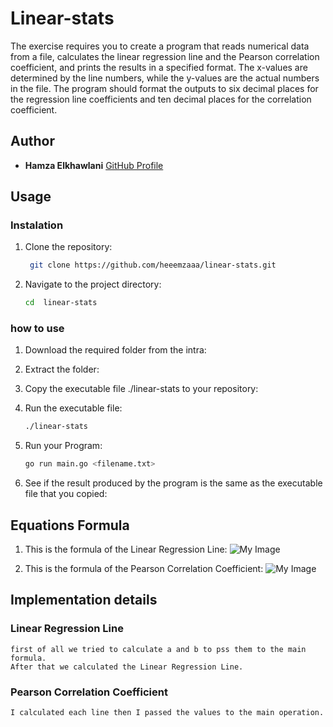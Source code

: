 # Linear-stats

The exercise requires you to create a program that reads numerical data from a file, calculates the linear regression line and the Pearson correlation coefficient, and prints the results in a specified format. The x-values are determined by the line numbers, while the y-values are the actual numbers in the file. The program should format the outputs to six decimal places for the regression line coefficients and ten decimal places for the correlation coefficient.

## Author

- **Hamza Elkhawlani** [GitHub Profile](https://github.com/heeemzaaa)

## Usage

### Instalation
1. Clone the repository:
   ```bash
    git clone https://github.com/heeemzaaa/linear-stats.git
2. Navigate to the project directory:
    ```bash
    cd  linear-stats
### how to use

1. Download the required folder from the intra:

2. Extract the folder:

3. Copy the executable file ./linear-stats to your repository: 

4. Run the executable file:
    ```bash
    ./linear-stats
5. Run your Program:
    ```bash
    go run main.go <filename.txt>
6. See if the result produced by the program is the same as the executable file that you copied:


## Equations Formula

1. This is the formula of the Linear Regression Line:
    ![My Image](images/linear)

2. This is the formula of the Pearson Correlation Coefficient:
    ![My Image](images.pearson)


## Implementation details

### Linear Regression Line
    first of all we tried to calculate a and b to pss them to the main formula.
    After that we calculated the Linear Regression Line.

### Pearson Correlation Coefficient 
    I calculated each line then I passed the values to the main operation.






